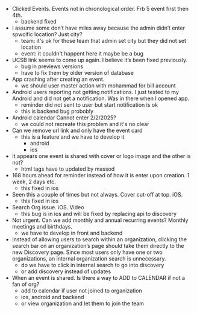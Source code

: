 - Clicked Events. Events not in chronological order. Frb 5 event first then 4th.
	- backend fixed
- I assume some don’t have miles away because the admin didn’t enter spwcific location? Just city?
	- team: it's ok for those team that admin set city but they did not set location
	- event: it couldn't happent here it maybe be a bug
- UCSB link seems to come up again. I believe it’s been fixed previously.
	- bug in previews versions 
	- have to fix them by older version of database
- App crashing after creating an event.
	- we should user master action with mohammad for bill account
- Android users reporting not getting notifications. I just tested to my Android and did not get a notification. Was in there when I opened app.
	- reminder did not sent  to user but start notification is ok
	- this is backend bug probobly
- Android calendar  Cannot enter 2/2/2025?
	- we could not recreate this  problem and it's no clear
- Can we remove url link and only have the event card
	- this is a feature and we have to develop it
		- android
		- ios
- It appears one event is shared with cover or logo image and the other is not?
	-  html tags have to updated by massod
- 168 hours ahead for reminder instead of how it is enter upon creation. 1 week, 2 days etc.
	- this fixed in ios
- Seen this a couple of times but not always. Cover cut-off at top. iOS.
	- this fixed in ios
- Search Org issue. iOS. Video
	- this bug is in ios and will be fixed by replacing api to discovery
- Not urgent. Can we add monthly and annual recurring events? Monthly meetings and birthdays.
	- we have to develop in front and backend
- Instead of allowing users to search within an organization, clicking the search bar on an organization’s page should take them directly to the new Discovery page. Since most users only have one or two organizations, an internal organization search is unnecessary.
	- do we have to click in internal search to go into discovery
	- or add discovery instead of updates
- When an event is shared. Is there a way to ADD to CALENDAR if not a fan of org?
	- add to calendar if user not joined to organization
	- ios, android and backend
	- or view organization  and let them to join the team